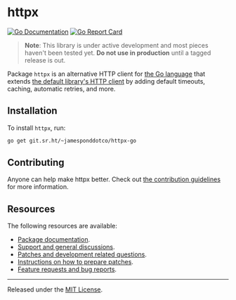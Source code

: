 # httpx

[![Go Documentation](https://godocs.io/git.sr.ht/~jamesponddotco/httpx-go?status.svg)](https://godocs.io/git.sr.ht/~jamesponddotco/httpx-go)
[![Go Report Card](https://goreportcard.com/badge/git.sr.ht/~jamesponddotco/httpx-go)](https://goreportcard.com/report/git.sr.ht/~jamesponddotco/httpx-go)

> **Note**: This library is under active development and most pieces
> haven't been tested yet. **Do not use in production** until a tagged
> release is out.

Package `httpx` is an alternative HTTP client for [the Go
language](https://go.dev/) that extends [the default library's HTTP
client](https://godocs.io/net/http) by adding default timeouts, caching,
automatic retries, and more.

## Installation

To install `httpx`, run:

```sh
go get git.sr.ht/~jamesponddotco/httpx-go
```

## Contributing

Anyone can help make httpx better. Check out [the contribution
guidelines](https://git.sr.ht/~jamesponddotco/httpx-go/tree/master/item/CONTRIBUTING.md)
for more information.

## Resources

The following resources are available:

- [Package documentation](https://godocs.io/git.sr.ht/~jamesponddotco/httpx-go).
- [Support and general discussions](https://lists.sr.ht/~jamesponddotco/httpx-discuss).
- [Patches and development related questions](https://lists.sr.ht/~jamesponddotco/httpx-devel).
- [Instructions on how to prepare patches](https://git-send-email.io/).
- [Feature requests and bug reports](https://todo.sr.ht/~jamesponddotco/httpx).

---

Released under the [MIT License](LICENSE.md).

